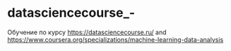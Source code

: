 # datasciencecourse_-
Обучение по курсу https://datasciencecourse.ru/ and https://www.coursera.org/specializations/machine-learning-data-analysis
